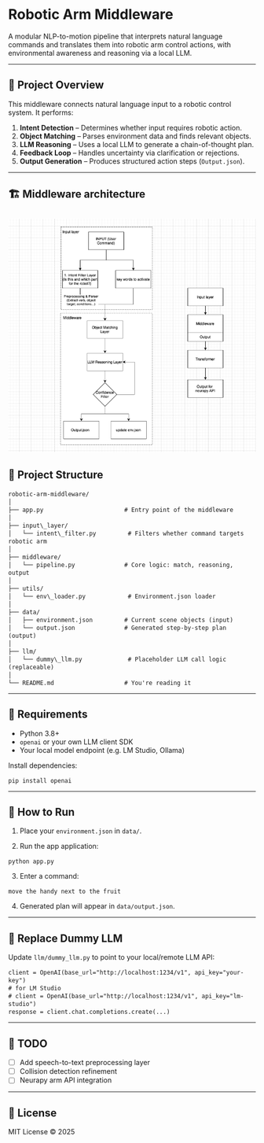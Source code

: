 # Robotic Arm Middleware

A modular NLP-to-motion pipeline that interprets natural language commands and translates them into robotic arm control actions, with environmental awareness and reasoning via a local LLM.

---

## 🧠 Project Overview

This middleware connects natural language input to a robotic control system. It performs:

1. **Intent Detection** – Determines whether input requires robotic action.
2. **Object Matching** – Parses environment data and finds relevant objects.
3. **LLM Reasoning** – Uses a local LLM to generate a chain-of-thought plan.
4. **Feedback Loop** – Handles uncertainty via clarification or rejections.
5. **Output Generation** – Produces structured action steps (`Output.json`).

---

## 🏗️ Middleware architecture 

![architecture](docs/Architecture.png)
---

## 📁 Project Structure

```
robotic-arm-middleware/
│
├── app.py                       # Entry point of the middleware
│
├── input\_layer/
│   └── intent\_filter.py         # Filters whether command targets robotic arm
│
├── middleware/
│   └── pipeline.py              # Core logic: match, reasoning, output
│
├── utils/
│   └── env\_loader.py            # Environment.json loader
│
├── data/
│   ├── environment.json         # Current scene objects (input)
│   └── output.json              # Generated step-by-step plan (output)
│
├── llm/
│   └── dummy\_llm.py             # Placeholder LLM call logic (replaceable)
│
└── README.md                    # You're reading it
```
---

## 🔧 Requirements

- Python 3.8+
- `openai` or your own LLM client SDK
- Your local model endpoint (e.g. LM Studio, Ollama)

Install dependencies:

```
pip install openai
```

---

## 🚀 How to Run

1. Place your `environment.json` in `data/`.

2. Run the app application:

```
python app.py
```

3. Enter a command:

```
move the handy next to the fruit
```

4. Generated plan will appear in `data/output.json`.

---

## 🔄 Replace Dummy LLM

Update `llm/dummy_llm.py` to point to your local/remote LLM API:

```
client = OpenAI(base_url="http://localhost:1234/v1", api_key="your-key")
# for LM Studio
# client = OpenAI(base_url="http://localhost:1234/v1", api_key="lm-studio")
response = client.chat.completions.create(...)
```

---

## 📌 TODO

* [ ] Add speech-to-text preprocessing layer
* [ ] Collision detection refinement
* [ ] Neurapy arm API integration

---

## 📜 License

MIT License © 2025